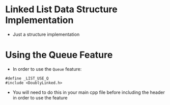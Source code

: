 # Linked List Data Structure Implementation

- Just a structure implementation

# Using the Queue Feature

- In order to use the `Queue` feature:

``` 
#define _LIST_USE_Q
#include <DoublyLinked.h> 
```
- You will need to do this in your main cpp file before including the header in order to use the feature